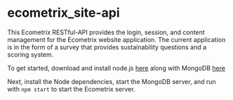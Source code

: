ecometrix_site-api
==================

This Ecometrix RESTful-API provides the login, session, and content management for the Ecometrix website application. The current application is in the form of a survey that provides sustainability questions and a scoring system.

To get started, download and install node.js [here](http://nodejs.org/download/) along with MongoDB [here](http://docs.mongodb.org/manual/installation/)

Next, install the Node dependencies, start the MongoDB server, and run with `npm start` to start the Ecometrix server.

